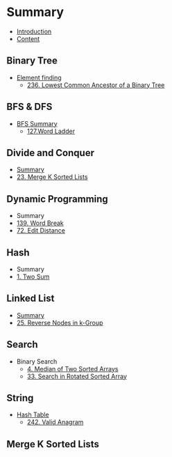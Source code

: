 # Summary

* [Introduction](README.md)
* [Content](content.md)

## Binary Tree

* [Element finding](binary-tree/find-an-element-in-the-tree.md)
  * [236. Lowest Common Ancestor of a Binary Tree](binary-tree/find-an-element-in-the-tree/leetcode-236-lowest-common-ancestor-of-a-binary-tree.md)

## BFS & DFS

* [BFS Summary](bfs-and-dfs/bfs-summary.md)
  * [127.Word Ladder](127word-ladder.md)

## Divide and Conquer

* [Summary](divide-and-conquer/summary.md)
* [23. Merge K Sorted Lists](divide-and-conquer/merge-k-sorted-lists.md)

## Dynamic Programming

* Summary
* [139. Word Break](word-break.md)
* [72. Edit Distance](edit-distance.md)

## Hash

* Summary
* [1. Two Sum](hash/two-sum.md)

## Linked List

* [Summary](linked-list/summary.md)
* [25. Reverse Nodes in k-Group](linked-list/reverse-nodes-in-k-group.md)

## Search

* Binary Search
  * [4. Median of Two Sorted Arrays](search/median-of-two-sorted-array.md)
  * [33. Search in Rotated Sorted Array](search/search-in-rotated-sorted-array.md)

## String

* [Hash Table](hash-table.md)
  * [242. Valid Anagram](chapter1.md)

## Merge K Sorted Lists

